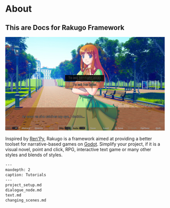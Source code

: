 # About

## This are Docs for Rakugo Framework

![](_images/the_question2.png)

Inspired by [Ren'Py](https://www.renpy.org),
Rakugo is a framework aimed at providing a better
toolset for narrative-based games on
[Godot](https://godotengine.org).
Simplify your project, if it is a visual novel,
point and click, RPG, interactive text game or
many other styles and blends of styles.

```{toctree}
---
maxdepth: 2
caption: Tutorials
---
project_setup.md
dialogue_node.md
text.md
changing_scenes.md
```
